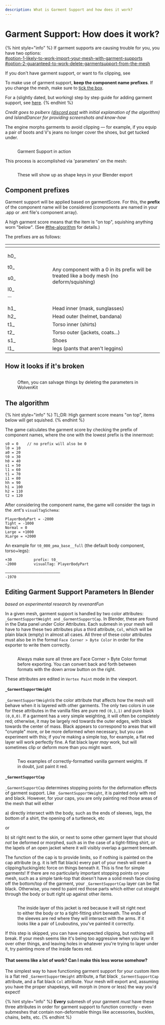 ```yaml
---
description: What is Garment Support and how does it work?
---
```


# Garment Support: How does it work?

{% hint style="info" %}
If garment supports are causing trouble for you, you have two options:\
[#option-1-likely-to-work-import-your-mesh-with-garment-supports](../troubleshooting-your-mesh-edits.md#option-1-likely-to-work-import-your-mesh-with-garment-supports "mention")\
[#option-2-guaranteed-to-work-delete-garmentsupport-from-the-mesh](../troubleshooting-your-mesh-edits.md#option-2-guaranteed-to-work-delete-garmentsupport-from-the-mesh "mention")

If you don't have garment support, or want to fix clipping, see&#x20;

To make use of garment support, **keep the component name prefixes**. If you change the mesh, make sure to [tick the box](broken-reference).

For a (slightly dated, but working) step by step guide for adding garment support, see [here](https://docs.google.com/document/d/10dXta2Vicm\_1iZeFy5U07\_PBCwxa1AhqFvVIMZnezPk/edit).
{% endhint %}

_Credit goes to psiberx (_[_discord post_](https://discord.com/channels/717692382849663036/955663052903178270/1059406562277470240) _with initial explanation of the algorithm) and IslandDancer for providing screenshots and know-how_

The engine morphs garments to avoid clipping — for example, if you equip a pair of boots and V's jeans no longer cover the shoes, but get tucked under.

<figure><img src="../../../.gitbook/assets/garment_support_in_action.png" alt=""><figcaption><p>Garment Support in action</p></figcaption></figure>

This process is accomplished via 'parameters' on the mesh:

<figure><img src="../../../.gitbook/assets/mesh_editing_parameters.png" alt=""><figcaption><p>These will show up as shape keys in your Blender export</p></figcaption></figure>

## Component prefixes

Garment support will be applied based on garmentScore. For this, the **prefix** of the component name will be considered (components are named in your .app or .ent file's component array).

A high garment score means that the item is "on top", squishing anything worn "below". (See [#the-algorithm](./#the-algorithm "mention") for details.)

The prefixes are as follows:



<table><thead><tr><th width="130"></th><th></th></tr></thead><tbody><tr><td><p>h0_</p><p>t0_</p><p>s0_</p><p>l0_<br>...</p></td><td>Any component with a 0 in its prefix will be treated like a body mesh (no deform/squishing)</td></tr><tr><td>h1_</td><td>Head inner (mask, sunglasses)</td></tr><tr><td>h2_</td><td>Head outer (helmet, bandana)</td></tr><tr><td>t1_</td><td>Torso inner (shirts)</td></tr><tr><td>t2_</td><td>Torso outer (jackets, coats...)</td></tr><tr><td>s1_</td><td>Shoes</td></tr><tr><td>l1_</td><td>legs (pants that aren't leggins)</td></tr></tbody></table>

## How it looks if it's broken



<figure><img src="../../../.gitbook/assets/garment_support_broken.png" alt=""><figcaption><p>Often, you can salvage things by deleting the parameters in WolvenKit</p></figcaption></figure>

## The algorithm

{% hint style="info" %}
TL;DR: High garment score means "on top", items below will get squished.
{% endhint %}

The game calculates the garment score by checking the prefix of component names, where the one with the lowest prefix is the innermost:

```
s0 = 0    // no prefix will also be 0
l0 = 10
a0 = 20
t0 = 30
h0 = 40
s1 = 50
l1 = 60
t1 = 70
i1 = 80
hh = 90
h1 = 100
h2 = 110
t2 = 120
```

After considering the component name, the game will consider the tags in the .ent's `visualTagSchema`:

```
PlayerBodyPart = -2000
Tight = -1000
Normal = 0
Large = +1000
XLarge = +2000
```

An example for `t0_000_pma_base__full` (the default body component, torso+legs):

```
+30          prefix: t0_
-2000        visualTag: PlayerBodyPart

—————————————————————————
-1970
```



## Editing Garment Support Parameters In Blender

_based on experimental research by revenantFun_

In a given mesh, garment support is handled by two color attributes: `_GarmentSupportWeight and` `_GarmentSupportCap`. In Blender, these are found in the Data panel under Color Attributes. Each submesh in your mesh will have to have these two attributes plus a third attribute, `Col`, which will be plain black (empty) in almost all cases. All three of these color attributes must also be in the format `Face Corner > Byte Color` in order for the exporter to write them correctly.

<figure><img src="../../../.gitbook/assets/blender_garmentSupport_attributesPanel.png" alt=""><figcaption><p>Always make sure all three are Face Corner > Byte Color format before exporting. You can convert back and forth between formats with the down arrow button on the right.</p></figcaption></figure>

These attributes are edited in `Vertex Paint` mode in the viewport.

#### `_GarmentSupportWeight`

`_GarmentSupportWeight`is the color attribute that affects how the mesh will behave when it is layered with other garments. The only two colors in use for these attributes in the vanilla files are pure red `(0,1,1)` and pure black `(0,0,0)`. If a garment has a very simple weighting, it will often be completely red; otherwise, it may be largely red towards the outer edges, with black towards the center of mass. Black appears to correspond to areas that will "crumple" more, or be more deformed when necessary, but you can experiment with this; if you're making a simple top, for example, a flat red layer will work perfectly fine. A flat black layer _may_ work, but will sometimes clip or deform more than you might want.

<figure><img src="../../../.gitbook/assets/blender_garmentSupport_GarmentSupportWeight.png" alt=""><figcaption><p>Two examples of correctly-formatted vanilla garment weights. If in doubt, just paint it red.</p></figcaption></figure>

#### `_GarmentSupportCap`

`_GarmentSupportCap` determines stopping points for the deformation effects of garment support. Like `_GarmentSupportWeight`, it is painted only with red and black. However, for your caps, you are only painting red those areas of the mesh that will either

a) directly intersect with the body, such as the ends of sleeves, legs, the bottom of a shirt, the opening of a turtleneck, etc

or

b) sit right next to the skin, or next to some other garment layer that should _not_ be deformed or morphed, such as in the case of a tight-fitting shirt, or the lapels of an open jacket where it will visibly overlap a garment beneath.

The function of the cap is to provide limits, so if nothing is painted on the cap attribute (e.g. it is left flat black) every part of your mesh will exert a clipping/tucking/etc force on things beneath it. This is fine for simple garments! If there are no particularly important stopping points on your mesh, such as a simple tank-top that doesn't have a solid mesh face closing off the bottom/top of the garment, your `_GarmentSupportCap` layer can be flat black. Otherwise, you need to paint red those parts which either cut straight through the body or butt right up against other items.

<figure><img src="../../../.gitbook/assets/blender_garmentSupport_GarmentSupportCap.png" alt=""><figcaption><p>The inside layer of this jacket is red because it will sit right next to either the body or to a tight-fitting shirt beneath. The ends of the sleeves are red where they will intersect with the arms. If it looks like a pair of Louboutins, you've painted it correctly.</p></figcaption></figure>

If this step is skipped, you can have unexpected clipping, but nothing will break. If your mesh seems like it's being too aggressive when you layer it over other things, and leaving holes in whatever you're trying to layer under it, try painting more of the inside faces red.

#### That seems like a lot of work? Can I make this less worse somehow?

The simplest way to have functioning garment support for your custom item is a flat red `_GarmentSupportWeight` attribute, a flat black `_GarmentSupportCap` attribute, and a flat black `Col` attribute. Your mesh will export and, assuming you have the proper shapekeys, will morph in (more or less) the way you'd expect!

{% hint style="info" %}
**Every** submesh of your garment _must_ have these three attributes in order for garment support to function correctly - even submeshes that contain non-deformable things like accessories, buckles, chains, belts, etc.
{% endhint %}

